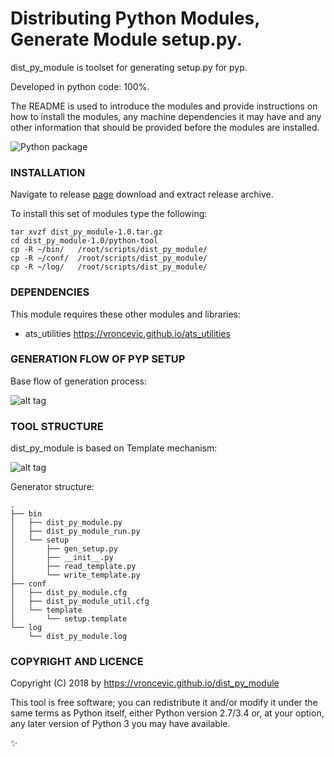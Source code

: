 # Distributing Python Modules, Generate Module setup.py.

dist_py_module is toolset for generating setup.py for pyp.

Developed in python code: 100%.

The README is used to introduce the modules and provide instructions on
how to install the modules, any machine dependencies it may have and any
other information that should be provided before the modules are installed.

![Python package](https://github.com/vroncevic/dist_py_module/workflows/Python%20package/badge.svg)

### INSTALLATION
Navigate to release [page](https://github.com/vroncevic/dist_py_module/releases/tag/v1.0) download and extract release archive.

To install this set of modules type the following:

```
tar xvzf dist_py_module-1.0.tar.gz
cd dist_py_module-1.0/python-tool
cp -R ~/bin/   /root/scripts/dist_py_module/
cp -R ~/conf/  /root/scripts/dist_py_module/
cp -R ~/log/   /root/scripts/dist_py_module/
```

### DEPENDENCIES

This module requires these other modules and libraries:

* ats_utilities https://vroncevic.github.io/ats_utilities

### GENERATION FLOW OF PYP SETUP

Base flow of generation process:

![alt tag](https://raw.githubusercontent.com/vroncevic/dist_py_module/dev/python-tool-docs/python_setup_flow.png)

### TOOL STRUCTURE

dist_py_module is based on Template mechanism:

![alt tag](https://raw.githubusercontent.com/vroncevic/dist_py_module/dev/python-tool-docs/python_setup.png)

Generator structure:

```
.
├── bin
│   ├── dist_py_module.py
│   ├── dist_py_module_run.py
│   └── setup
│       ├── gen_setup.py
│       ├── __init__.py
│       ├── read_template.py
│       └── write_template.py
├── conf
│   ├── dist_py_module.cfg
│   ├── dist_py_module_util.cfg
│   └── template
│       └── setup.template
└── log
    └── dist_py_module.log
```

### COPYRIGHT AND LICENCE

Copyright (C) 2018 by https://vroncevic.github.io/dist_py_module

This tool is free software; you can redistribute it and/or modify
it under the same terms as Python itself, either Python version 2.7/3.4 or,
at your option, any later version of Python 3 you may have available.

:sparkles:

